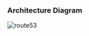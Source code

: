 ### Architecture Diagram

![route53](https://github.com/user-attachments/assets/0e623df0-380c-4dc2-bc0e-5a35855aa291)
